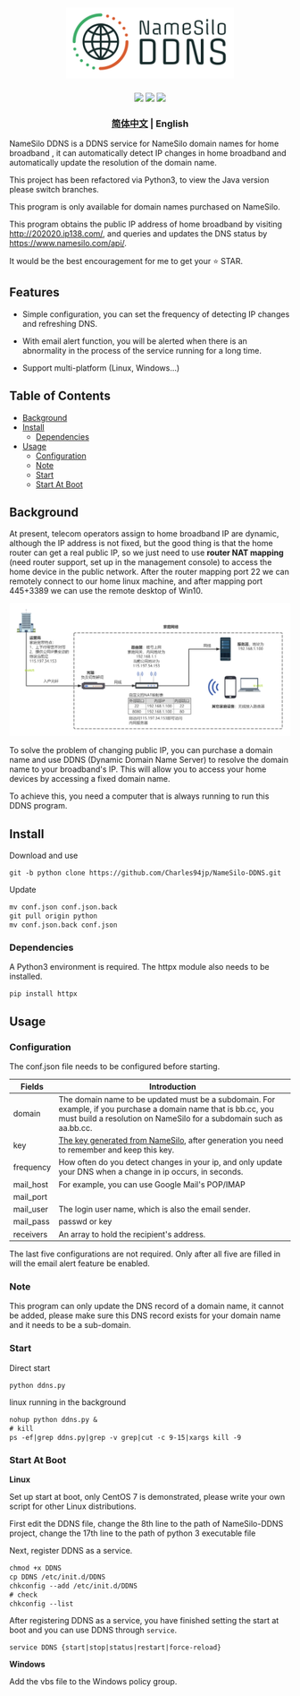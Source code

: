 <h1 align="center">
  <img src="logo.svg" width="300px">
  <br>
</h1>

<p align="center">
<a href="https://github.com/Charles94jp/NameSilo-DDNS/tree/python"><img src="https://img.shields.io/badge/NameSilo-DDNS-brightgreen"></a>  
<a target="_blank" href="https://opensource.org/licenses/MIT"><img src="https://img.shields.io/badge/license-MIT-_red.svg"></a>  
<a href="#----"><img src="https://img.shields.io/badge/python-v3.8-blue"></a>
</p>

<h3 align="center"><a href="/Charles94jp/NameSilo-DDNS/blob/python/readme.zh-CN.md">简体中文</a> | English</h3>


NameSilo DDNS is a DDNS service for NameSilo domain names for home broadband , it can automatically detect IP changes in home broadband and automatically update the resolution of the domain name.

This project has been refactored via Python3, to view the Java version please switch branches.

This program is only available for domain names purchased on NameSilo.

This program obtains the public IP address of home broadband by visiting http://202020.ip138.com/, and queries and updates the DNS status by https://www.namesilo.com/api/.

It would be the best encouragement for me to get your  ⭐ STAR.

## Features

- Simple configuration, you can set the frequency of detecting IP changes and refreshing DNS.

- With email alert function, you will be alerted when there is an abnormality in the process of the service running for a long time.

- Support multi-platform (Linux, Windows...)

## Table of Contents

- [Background](#background)
- [Install](#install)
    - [Dependencies](#dependencies)
- [Usage](#usage)
    - [Configuration](#configuration)
    - [Note](#note)
    - [Start](#start)
    - [Start At Boot](#start-at-boot)

## Background

At present, telecom operators assign to home broadband IP are dynamic, although the IP address is not fixed, but the good thing is that the home router can get a real public IP, so we just need to use **router NAT mapping** (need router support, set up in the management console) to access the home device in the public network. After the router mapping port 22 we can remotely connect to our home linux machine, and after mapping port 445+3389 we can use the remote desktop of Win10.

![网络拓扑图](https://raw.githubusercontent.com/Charles94jp/NameSilo-DDNS/java/Network-topology.png)

To solve the problem of changing public IP, you can purchase a domain name and use DDNS (Dynamic Domain Name Server) to resolve the domain name to your broadband's IP. This will allow you to access your home devices by accessing a fixed domain name.

To achieve this, you need a computer that is always running to run this DDNS program.


## Install

Download and use

```
git -b python clone https://github.com/Charles94jp/NameSilo-DDNS.git
```

Update

```
mv conf.json conf.json.back
git pull origin python
mv conf.json.back conf.json
```

### Dependencies


A Python3 environment is required. The httpx module also needs to be installed.

```
pip install httpx
```

## Usage

### Configuration

The conf.json file needs to be configured before starting.

|Fields|Introduction|
|--|--|
|domain|The domain name to be updated must be a subdomain. For example, if you purchase a domain name that is bb.cc, you must build a resolution on NameSilo for a subdomain such as aa.bb.cc.| 
|key|<a target="_blank" href="https://www.namesilo.com/account/api-manager">The key generated from NameSilo</a>, after generation you need to remember and keep this key.| 
|frequency|How often do you detect changes in your ip, and only update your DNS when a change in ip occurs, in seconds.| 
|mail_host| For example, you can use Google Mail's POP/IMAP | 
|mail_port| | 
|mail_user|The login user name, which is also the email sender.| 
|mail_pass|passwd or key| 
|receivers|An array to hold the recipient's address.| 

The last five configurations are not required. Only after all five are filled in will the email alert feature be enabled.

### Note


This program can only update the DNS record of a domain name, it cannot be added, please make sure this DNS record exists for your domain name and it needs to be a sub-domain.

### Start


Direct start

```
python ddns.py
```

linux running in the background

```
nohup python ddns.py &
# kill
ps -ef|grep ddns.py|grep -v grep|cut -c 9-15|xargs kill -9
```

### Start At Boot

<b>Linux</b>

Set up start at boot, only CentOS 7 is demonstrated, please write your own script for other Linux distributions.

First edit the DDNS file, change the 8th line to the path of NameSilo-DDNS project, change the 17th line to the path of python 3 executable file

Next, register DDNS as a service.

```
chmod +x DDNS
cp DDNS /etc/init.d/DDNS
chkconfig --add /etc/init.d/DDNS
# check
chkconfig --list
```

After registering DDNS as a service, you have finished setting the start at boot and you can use DDNS through `service`.

```
service DDNS {start|stop|status|restart|force-reload}
```


<b>Windows</b>

Add the vbs file to the Windows policy group.
